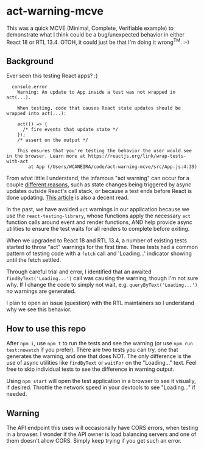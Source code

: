 # act-warning-mcve
This was a quick MCVE (Minimal, Complete, Verifiable example) to demonstrate what I think could be a bug/unexpected behavior in either React 18 or RTL 13.4.  OTOH, it could just be that I'm doing it wrong<sup>TM</sup>. :-)

## Background
Ever seen this testing React apps? :)

```console
  console.error
    Warning: An update to App inside a test was not wrapped in act(...).
    
    When testing, code that causes React state updates should be wrapped into act(...):
    
    act(() => {
      /* fire events that update state */
    });
    /* assert on the output */
    
    This ensures that you're testing the behavior the user would see in the browser. Learn more at https://reactjs.org/link/wrap-tests-with-act
        at App (/Users/WCANEIRA/code/act-warning-mcve/src/App.js:4:39)
```

From what little I understand, the infamous "act warning" can occur for a couple [different reasons](https://davidwcai.medium.com/react-testing-library-and-the-not-wrapped-in-act-errors-491a5629193b), such as state changes being triggered by async updates outside React's call stack, or because a test ends before React is done updating.  [This article](https://kentcdodds.com/blog/fix-the-not-wrapped-in-act-warning) is also a decent read.   

In the past, we have avoided `act` warnings in our application because we use the `react-testing-library`, whose functions apply the necessary `act` function calls around event and render functions, AND help provide async utilities to ensure the test waits for all renders to complete before exiting.

When we upgraded to React 18 and RTL 13.4, a number of existing tests started to throw "act" warnings for the first time.  These tests had a common pattern of testing code with a `fetch` call and 'Loading...' indicator showing until the fetch settled.

Through careful trial and error, I identified that an awaited `findByText('Loading...')` call was causing the warning, though I'm not sure why.  If I change the code to simply not wait, e.g. `queryByText('Loading...')` no warnings are generated.

I plan to open an issue (question) with the RTL maintainers so I understand why we see this behavior.

## How to use this repo
After `npm i`, use `npm t` to run the tests and see the warning (or use `npm run test:nowatch` if you prefer).  There are two tests you can try, one that generates the warning, and one that does NOT.  The only difference is the use of async utilities like `findByText` or `waitFor` on the "Loading..." text.  Feel free to skip individual tests to see the difference in warning output.

Using `npm start` will open the test application in a browser to see it visually, if desired.  Throttle the network speed in your devtools to see "Loading..." if needed.

## Warning
The API endpoint this uses will occasionally have CORS errors, when testing in a browser.  I wonder if the API owner is load balancing servers and one of them doesn't allow CORS.  Simply keep trying if you get such an error.